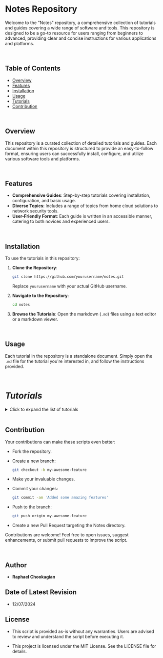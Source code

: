 # Notes Repository

Welcome to the "Notes" repository, a comprehensive collection of tutorials and guides covering a wide range of software and tools. This repository is designed to be a go-to resource for users ranging from beginners to advanced, providing clear and concise instructions for various applications and platforms.

<br>

## Table of Contents

- [Overview](#overview)
- [Features](#features)
- [Installation](#installation)
- [Usage](#usage)
- [Tutorials](#tutorials)
- [Contribution](#contribution)

<br>

## Overview

This repository is a curated collection of detailed tutorials and guides. Each document within this repository is structured to provide an easy-to-follow format, ensuring users can successfully install, configure, and utilize various software tools and platforms.

<br>

## Features

- **Comprehensive Guides**: Step-by-step tutorials covering installation, configuration, and basic usage.
- **Diverse Topics**: Includes a range of topics from home cloud solutions to network security tools.
- **User-Friendly Format**: Each guide is written in an accessible manner, catering to both novices and experienced users.

<br>

## Installation

To use the tutorials in this repository:

1. **Clone the Repository**:

   ```bash
   git clone https://github.com/yourusername/notes.git
   ```

   Replace `yourusername` with your actual GitHub username.

2. **Navigate to the Repository**:

   ```bash
   cd notes
   ```

3. **Browse the Tutorials**:
   Open the markdown (`.md`) files using a text editor or a markdown viewer.

<br>

## Usage

Each tutorial in the repository is a standalone document. Simply open the `.md` file for the tutorial you're interested in, and follow the instructions provided.

<br>

# ***Tutorials***

<details>

<summary>Click to expand the list of tutorials</summary>

<br>

## Development and Programming

### Programming Languages

- [CSS Tutorial](./CSS.md): Learn the basics and advanced features of CSS for web design.
- [HTML Tutorial](./HTML.md): Dive into HTML fundamentals for building web pages.
- [Python Programming Tutorial](./Python.md): Dive into Python programming for various applications.
- [Powershell Tutorial](./Powershell.md): Learn to manage Windows systems effectively with PowerShell.
- [Regex Tutorial](./Regex.md): A comprehensive guide to understanding and using regular expressions.
- [Vim Tutorial](./Vim.md): Master text editing with Vim for efficient coding.

### APIs and Automation

- [API Development Tutorial](./APIs.md): Learn the basics of creating and managing APIs.
- [Automation Tutorial](./Automation.md): Dive into automation techniques for IT and software development.

### Version Control

- [Git Tutorial](./Git.md): A comprehensive guide to version control with Git.
- [GitHub Tutorial](./Github.md): Learn to manage projects and collaborate using GitHub.
- [GitHub Authentication Tutorial](./Github_Auth.md): A detailed guide to managing GitHub authentication with SSH keys and tokens.
- [SSH Key Generation Tutorial](./SSH_KeyGen.md): A guide to generating SSH keys and integrating with GitHub.

<br>

## Containers and Virtualization

### Containers

- [Docker Tutorial](./Docker.md): Get started with Docker containers for application deployment.
- [Docker Installation Tutorial](./Docker_Install.md): Learn how to install Docker on different platforms.
- [Docker Backup Tutorial](./Docker_Backup.md): Learn to back up Docker containers and configurations.
- [Docker Restore Tutorial](./Docker_Restore.md): Guide to restoring Docker images, volumes, and configurations.
- [Dokube Tutorial](./Dokube.md): Explore containerization with Docker and Kubernetes.
- [Kubernetes Tutorial](./Kubernetes.md): An introduction to managing containerized applications with Kubernetes.

### Virtualization

- [Proxmox Tutorial](./Proxmox.md): Set up and manage virtualization environments with Proxmox.
- [VirtualBox Tutorial](./VirtualBox.md): Learn how to use VirtualBox for virtual machine management.
- [VirtualBox Troubleshooting Guide](./VirtualBox_Troubleshooting.md): Solve common issues encountered in VirtualBox environments.

<br>

## Networking and Security

### Networking

- [Networks Tutorial](./Networks.md): Understand key networking concepts and practices.
- [Wireshark Tutorial](./Wireshark.md): Master network protocol analysis using Wireshark.
- [RDP Tutorial](./RDP.md): Learn how to configure and use Remote Desktop Protocol for Linux systems.

### Security Tools

- [Aircrack-ng Tutorial](./Aircrack-ng.md): Use Aircrack-ng for Wi-Fi security testing and assessment.
- [Burpsuite Tutorial](./Burpsuite.md): Learn to test web application security with Burpsuite.
- [Metasploit Tutorial](./Metasploit.md): Explore the capabilities of the Metasploit framework for penetration testing.
- [Nmap Tutorial](./Nmap.md): Learn how to discover networks and audit security using Nmap.
- [Security Tools Tutorial](./Sec_Tools.md): A guide to essential cybersecurity tools and best practices.

<br>

## Database and File Management

### Databases

- [MySQL Tutorial](./MySQL.md): Learn to manage relational databases with MySQL.
- [NoSQL Tutorial](./NoSQL.md): Dive into the world of NoSQL databases and their applications.
- [PostgreSQL Tutorial](./PostgreSQL.md): Dive into advanced database management with PostgreSQL.

### File Management

- [Disk Image Backup Tutorial](./Disk_Image_Backup.md): Guide to creating and restoring disk images for backup.
- [ZIP & Compression Files Tutorial](./Zipfiles.md): Learn to manage compressed files in various formats.
- [SambaShare Tutorial](./SambaShare.md): Set up shared directories using Samba on Linux systems.

<br>

## System Administration

- [System Administration Tutorial](./SysAd.md): Essential skills and practices for managing systems effectively.
- [Ansible Tutorial](./Ansible.md): Learn how to automate IT tasks using Ansible.
- [Puppet Tutorial](./Puppet.md): Understand configuration management with Puppet.
- [Terraform Tutorial](./Terraform.md): Manage infrastructure as code with Terraform.
- [Clonezilla Tutorial](./Clonezilla.md): Learn to clone and back up disks using Clonezilla.

<br>

## Resources and Utilities

- [Markdown Tutorial](./Markdown.md): A guide to writing documentation using Markdown.
- [Portainer Tutorial](./Portainer.md): Manage Docker environments easily with Portainer.
- [Formatting Tutorial](./Formatting.md): Learn to format drives with different file systems.
- [RPi Backup Image Tutorial](./RPi_Backup_img.md): Guide to backing up Raspberry Pi SD cards.
- [Grafana Tutorial](./Grafana.md): Set up Grafana for data visualization and monitoring.

<br>


### Others

- More tutorials will be added periodically.

<br>

<!-- Add additional tutorial entries in the same format as above -->

</details>


<br>

## **Contribution**

Your contributions can make these scripts even better:

- Fork the repository.

- Create a new branch:

  ```bash
  git checkout -b my-awesome-feature
  ```

- Make your invaluable changes.

- Commit your changes:

  ```bash
  git commit -am 'Added some amazing features'
  ```

- Push to the branch:

  ```bash
  git push origin my-awesome-feature
  ```

- Create a new Pull Request targeting the Notes directory.

Contributions are welcome! Feel free to open issues, suggest enhancements, or submit pull requests to improve the script.

<br>

## **Author**

- **Raphael Chookagian**

## **Date of Latest Revision**

- 12/07/2024

## **License**

- This script is provided as-is without any warranties. Users are advised to review and understand the script before executing it.

- This project is licensed under the MIT License. See the LICENSE file for details.


